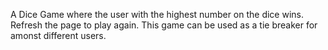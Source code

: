 A Dice Game where the user with the highest number on the dice wins. Refresh the page to play again. This game can be used as a tie breaker for amonst different users.
